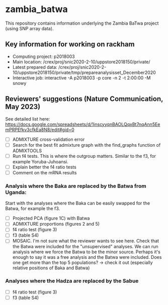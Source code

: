# zambia_batwa

This repository contains information underlying the Zambia BaTwa project (using SNP array data).

## Key information for working on rackham

- Computing project: p2018003
- Main location: /crex/proj/snic2020-2-10/uppstore2018150/private/
- Latest prepared data: /crex/proj/snic2020-2-10/uppstore2018150/private/tmp/prepareanalysisset_December2020
- Interactive job: interactive -A p2018003 -p core -n 2 -t 2:00:00 -M snowy

## Reviewers' suggestions (Nature Communication, May 2023)

See detailed list here: https://docs.google.com/spreadsheets/d/1inscyyqnBAOLQqxBt7nqAnn5EemPRPEfkv3cfkEa8N8/edit#gid=0

- [ ] ADMIXTURE cross-validation error
- [ ] Search for the best fit admixture graph with the find_graphs function of ADMIXTOOLS
- [ ] Run f4 tests. This is where the outgroup matters. Similar to the f3, for example Yoruba-Juhoansi.
- [ ] Explain better the f4 ratio tests
- [ ] Comment on the mRNA results

### Analysis where the Baka are replaced by the Batwa from Uganda:

Start with the analyses where the Baka can be easily swapped for the Batwa, for example the f3.

- [ ] Projected PCA (figure 1C) with Batwa
- [ ] ADMIXTURE proportions (figures 2 and 5)
- [ ] f4 ratio test (figure 3)
- [ ] f3 (table S4)
- [ ] MOSAIC. I'm not sure what the reviewer wants to see here. Check that the Batwa were included for the "unsupervised" analyses. We can run analysis where we force the Batwa to be the minor source. Perhaps it's enough to say it was a free analysis and the Batwa were included. Does one get more than the top 5 populations? -> check it out (especially relative positions of Baka and Batwa)

### Analyses where the Hadza are replaced by the Sabue

- [ ] f4 ratio test (figure 3)
- [ ] f3 (table S4)
